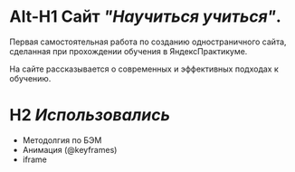 # Alt-H1 **Сайт *"Научиться учиться"*.**

Первая самостоятельная работа по созданию одностраничного сайта,
сделанная при прохождении обучения в ЯндексПрактикуме.

На сайте рассказывается о современных и эффективных подходах к обучению.

# H2 *Использовались*

* Методолгия по  БЭМ
* Анимация (@keyframes)
* iframe

